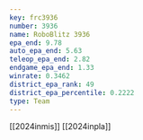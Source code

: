 ```yaml
---
key: frc3936
number: 3936
name: RoboBlitz 3936
epa_end: 9.78
auto_epa_end: 5.63
teleop_epa_end: 2.82
endgame_epa_end: 1.33
winrate: 0.3462
district_epa_rank: 49
district_epa_percentile: 0.2222
type: Team
---
```

[[2024inmis]]
[[2024inpla]]
